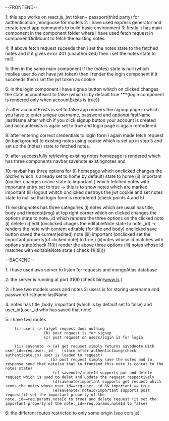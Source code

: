 --FRONTEND--

1: this app works on react.js, jwt token+ passport(third party) for authentication ,mongoose for models 
2: i have used express generator and create react app commands to build basic environment
3: firstly it has main component in the component folder where i have used fetch request in componentDidMount to fetch the existing notes.

4: if above fetch request suceeds then i set the notes state to the fetched notes and if it gives error 401 (unauthorized) then i set the notes state to null.

5: then in the same main component if the (notes) state is null (which implies user do not have jwt token) then i render the login component if it succeeds then i set the jwt token as cookie 

6: in the login component i have signup button whitch on clicked changes the state accountexist to false (which is by default true ***{login component is rendered only when accountExists is true})

7: after accountExists is set to false app renders the signup page in which you have to enter *unique* username, password and *optional* firstName ,lastName ahter which if you click signup button your account is created and accountexists is again set to true and login page is again rerendered.

8: after entering correct credentials to login form i again made fetch request (in background) to existing notes using cookie which is set up in step 5 and set up the (notes) state to fetched notes.

9: after successfully retrieving existing notes homepage is rendered which has three components navbar,savenote,existingnotes and

10: navbar has three options for
        (i) homepage which onclicked changes the (*active* which is already set to home by default) state to home 
        (ii) important (onclick changes *active* state to important ) which fetched notes with important entry set to true -> this is to show notes which are marked important
        (iii) logout whitch onclicked destroys the jwt cookie and set notes state to null so that login form is rerendered (check points 4 and 5)

11: existingnotes has three categories 
        (i) notes which are usual has title, body and threedot(img) at top right corner which on clicked changes the options state to note._id which renders the three options on the clicked note 
                (i) delete
                (ii) edit (onclicked chages the editableNote state to note._id) -> renders the note with content editable (for title and body) onclicked save button saved the current(edited) note
                (iii) important (onclicked set the important property(of clicked note) to true )
        (ii)notes whose id matches with options state(check 11(i)) render the above three options
        (iii) notes whose id matches with editableNote state ( check 11(i(ii)))


--BACKEND--

1: i have used aws server to listen for requests and mongoAtlas database 

2: the server is running at port 3100 (check bin/www.js )

2: i have two models users and notes 
3: users is for storing username and password firstname lastName

4: notes has title ,body, important (which is by default set to false) and user_id(user._id who has saved that note)

5: i have two routes

        (i) users -> (a)get request does nothing
                     (b) post request is for signup
                     (c) post requset on users/login is for login

        (ii) savenote -> (a) get requset simply returns savednote with user_id==req.user._id    (since after authentictaing(check authenticate.js) user is loaded to request)
                        (b) post request simply save the notes and in response send that note(so that in frontend this note is concat to the notes state)
                         (c) savenote/:noteId supports put and delete request which is used to delet and update the request respectively
                         (d)savenote/important supports get request which sends the notes whose user_id==req.user._id && important == true
                         (e)savenote/:noteId/important supports post request(it set the important property of the note._id==req.params.noteId to true) and delete request (it set the important property of the note._id==req.params.noteId to false)

6: the different routes restricted to only some origin (see cors.js)
